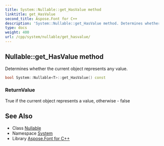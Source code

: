 ```yaml
---
title: System::Nullable::get_HasValue method
linktitle: get_HasValue
second_title: Aspose.Font for C++
description: 'System::Nullable::get_HasValue method. Determines whether the current object represents any value in C++.'
type: docs
weight: 400
url: /cpp/system/nullable/get_hasvalue/
---
```

## Nullable::get_HasValue method


Determines whether the current object represents any value.

```cpp
bool System::Nullable<T>::get_HasValue() const
```


### ReturnValue

True if the current object represents a value, otherwise - false

## See Also

* Class [Nullable](../)
* Namespace [System](../../)
* Library [Aspose.Font for C++](../../../)
